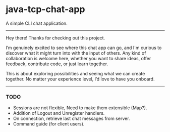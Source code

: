 # java-tcp-chat-app

A simple CLI chat application.

<hr>

Hey there! Thanks for checking out this project. 

I’m genuinely excited to see where this chat app can go, and I'm curious to discover what it might turn into with the input of others. Any kind of collaboration is welcome here, whether you want to share ideas, offer feedback, contribute code, or just learn together. 

This is about exploring possibilities and seeing what we can create together. No matter your experience level, I’d love to have you onboard.

<hr>

### TODO

- Sessions are not flexible, Need to make them extensible (Map?).
- Addition of Logout and Unregister handlers.
- On connection, retrieve last chat messages from server.
- Command guide (for client users).
